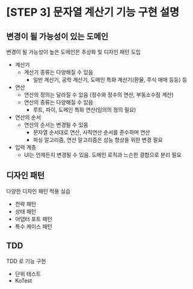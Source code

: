# [STEP 3] 문자열 계산기 기능 구현 설명

## 변경이 될 가능성이 있는 도메인

변경이 될 가능성이 높은 도메인은 추상화 및 디자인 패턴 도입

- 계산기
   - 계산기 종류는 다양해질 수 있음
     - 일반 계산기, 공학 계산기, 도메인 특화 계산기(환율, 주식 매매 등등) 등
- 연산
   - 연산의 정의는 달라질 수 있음 (정수와 정수의 연산, 부동소수점 계산)
   - 연산의 종류는 다양해질 수 있음
     - 루트, 파이, 도메인 특화 연산(임의의 정의 필요)
- 연산의 순서
  - 연산의 순서는 변경될 수 있음
    - 문자열 순서대로 연산, 사칙연산 순서를 준수하며 연산
    - 파싱 알고리즘, 연산 알고리즘은 성능 향상을 위한 변경 필요
- 입력 계층
  - UI는 언제든지 변경될 수 있음. 도메인 로직과 느슨한 결합으로 분리 필요


## 디자인 패턴 

다양한 디자인 패턴 적용 실습

- 전략 패턴
- 상태 패턴
- 어댑터 포트 패턴
- 특수 케이스 패턴

## TDD

TDD 로 기능 구현

- 단위 테스트
- KoTest